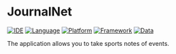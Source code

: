 # JournalNet

[![IDE](https://img.shields.io/badge/Xcode-15.4-blue.svg)](https://developer.apple.com/xcode/)
[![Language](https://img.shields.io/badge/Swift-5.9-orange.svg)](https://swift.org)
[![Platform](https://img.shields.io/badge/Platform-iOS%2017.4-green.svg)](https://developer.apple.com/ios/)
[![Framework](https://img.shields.io/badge/Framework-SwiftUI-pink.svg)](https://developer.apple.com/documentation/swiftui)
[![Data](https://img.shields.io/badge/Data-SwiftData-purple.svg)](https://developer.apple.com/documentation/swiftdata)

The application allows you to take sports notes of events.
